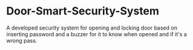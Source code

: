 # Door-Smart-Security-System
A developed  security system for opening and locking door based on inserting password and a buzzer for it to know when opened and if it's a wrong pass.

